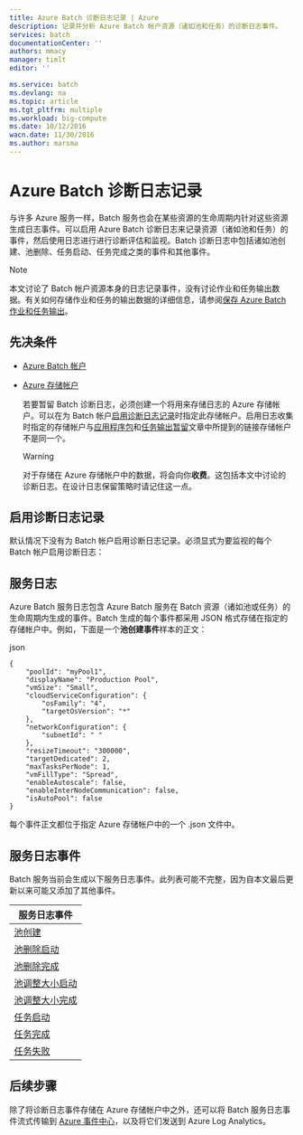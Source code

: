 ```yaml
---
title: Azure Batch 诊断日志记录 | Azure
description: 记录并分析 Azure Batch 帐户资源（诸如池和任务）的诊断日志事件。
services: batch
documentationCenter: ''
authors: mmacy
manager: timlt
editor: ''

ms.service: batch
ms.devlang: na
ms.topic: article
ms.tgt_pltfrm: multiple
ms.workload: big-compute
ms.date: 10/12/2016
wacn.date: 11/30/2016
ms.author: marsma
---
```


# Azure Batch 诊断日志记录

与许多 Azure 服务一样，Batch 服务也会在某些资源的生命周期内针对这些资源生成日志事件。可以启用 Azure Batch 诊断日志来记录资源（诸如池和任务）的事件，然后使用日志进行进行诊断评估和监视。Batch 诊断日志中包括诸如池创建、池删除、任务启动、任务完成之类的事件和其他事件。

>[!NOTE]
> 本文讨论了 Batch 帐户资源本身的日志记录事件，没有讨论作业和任务输出数据。有关如何存储作业和任务的输出数据的详细信息，请参阅[保存 Azure Batch 作业和任务输出](./batch-task-output.md)。

## 先决条件

* [Azure Batch 帐户](./batch-account-create-portal.md)

* [Azure 存储帐户](../storage/storage-create-storage-account.md#create-a-storage-account)

  若要暂留 Batch 诊断日志，必须创建一个将用来存储日志的 Azure 存储帐户。可以在为 Batch 帐户[启用诊断日志记录](#enable-diagnostic-logging)时指定此存储帐户。启用日志收集时指定的存储帐户与[应用程序包](./batch-application-packages.md)和[任务输出暂留](./batch-task-output.md)文章中所提到的链接存储帐户不是同一个。

  >[!WARNING]
  > 对于存储在 Azure 存储帐户中的数据，将会向你**收费**。这包括本文中讨论的诊断日志。在设计日志保留策略时请记住这一点。

## 启用诊断日志记录  <a name="enable-diagnostic-logging"></a>

默认情况下没有为 Batch 帐户启用诊断日志记录。必须显式为要监视的每个 Batch 帐户启用诊断日志：

## 服务日志

Azure Batch 服务日志包含 Azure Batch 服务在 Batch 资源（诸如池或任务）的生命周期内生成的事件。Batch 生成的每个事件都采用 JSON 格式存储在指定的存储帐户中。例如，下面是一个**池创建事件**样本的正文：

json

```
{
    "poolId": "myPool1",
    "displayName": "Production Pool",
    "vmSize": "Small",
    "cloudServiceConfiguration": {
        "osFamily": "4",
        "targetOsVersion": "*"
    },
    "networkConfiguration": {
        "subnetId": " "
    },
    "resizeTimeout": "300000",
    "targetDedicated": 2,
    "maxTasksPerNode": 1,
    "vmFillType": "Spread",
    "enableAutoscale": false,
    "enableInterNodeCommunication": false,
    "isAutoPool": false
}
```

每个事件正文都位于指定 Azure 存储帐户中的一个 .json 文件中。

## 服务日志事件

Batch 服务当前会生成以下服务日志事件。此列表可能不完整，因为自本文最后更新以来可能又添加了其他事件。

| **服务日志事件** |
| ------------------ |
| [池创建][pool_create] |
| [池删除启动][pool_delete_start] |
| [池删除完成][pool_delete_complete] |
| [池调整大小启动][pool_resize_start] |
| [池调整大小完成][pool_resize_complete] |
| [任务启动][task_start] |
| [任务完成][task_complete] |
| [任务失败][task_fail] |

## 后续步骤

除了将诊断日志事件存储在 Azure 存储帐户中之外，还可以将 Batch 服务日志事件流式传输到 [Azure 事件中心](../event-hubs/event-hubs-what-is-event-hubs.md)，以及将它们发送到 Azure Log Analytics。

[pool_create]: https://msdn.microsoft.com/zh-cn/library/azure/mt743615.aspx
[pool_delete_start]: https://msdn.microsoft.com/zh-cn/library/azure/mt743610.aspx
[pool_delete_complete]: https://msdn.microsoft.com/zh-cn/library/azure/mt743618.aspx
[pool_resize_start]: https://msdn.microsoft.com/zh-cn/library/azure/mt743609.aspx
[pool_resize_complete]: https://msdn.microsoft.com/zh-cn/library/azure/mt743608.aspx
[task_start]: https://msdn.microsoft.com/zh-cn/library/azure/mt743616.aspx
[task_complete]: https://msdn.microsoft.com/zh-cn/library/azure/mt743612.aspx
[task_fail]: https://msdn.microsoft.com/zh-cn/library/azure/mt743607.aspx

<!---HONumber=Mooncake_1107_2016-->